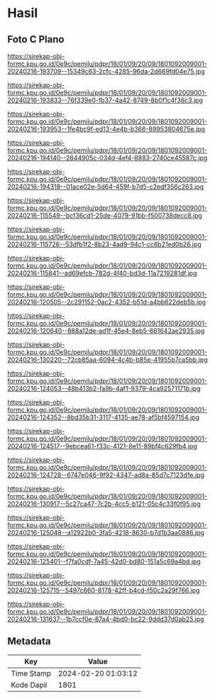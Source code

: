 # Hasil

## Foto C Plano

https://sirekap-obj-formc.kpu.go.id/0e9c/pemilu/pdpr/18/01/09/20/09/1801092009001-20240216-193709--15349c63-2cfc-4285-96da-2d669fd04e75.jpg

https://sirekap-obj-formc.kpu.go.id/0e9c/pemilu/pdpr/18/01/09/20/09/1801092009001-20240216-193833--76f339e0-fb37-4a42-8749-8b0f1c4f36c3.jpg

https://sirekap-obj-formc.kpu.go.id/0e9c/pemilu/pdpr/18/01/09/20/09/1801092009001-20240216-193953--1fe4bc9f-ed13-4e4b-b366-89953804675e.jpg

https://sirekap-obj-formc.kpu.go.id/0e9c/pemilu/pdpr/18/01/09/20/09/1801092009001-20240216-194140--2844905c-034d-4ef4-8883-2740ce45587c.jpg

https://sirekap-obj-formc.kpu.go.id/0e9c/pemilu/pdpr/18/01/09/20/09/1801092009001-20240216-194318--01ace02e-5d64-459f-b7d5-c2edf356c263.jpg

https://sirekap-obj-formc.kpu.go.id/0e9c/pemilu/pdpr/18/01/09/20/09/1801092009001-20240216-115549--bcf36cd1-25de-4079-91bb-f500738decc8.jpg

https://sirekap-obj-formc.kpu.go.id/0e9c/pemilu/pdpr/18/01/09/20/09/1801092009001-20240216-115726--53dfb1f2-8b23-4ad9-94c1-cc6b21ed0b26.jpg

https://sirekap-obj-formc.kpu.go.id/0e9c/pemilu/pdpr/18/01/09/20/09/1801092009001-20240216-115841--ad69efcb-782d-4f40-bd3d-11a7219281df.jpg

https://sirekap-obj-formc.kpu.go.id/0e9c/pemilu/pdpr/18/01/09/20/09/1801092009001-20240216-120505--2c291152-0ac2-4352-b51d-a4bb622deb5b.jpg

https://sirekap-obj-formc.kpu.go.id/0e9c/pemilu/pdpr/18/01/09/20/09/1801092009001-20240216-120640--888a12de-ad1f-45e4-8eb5-661642ae2935.jpg

https://sirekap-obj-formc.kpu.go.id/0e9c/pemilu/pdpr/18/01/09/20/09/1801092009001-20240216-130220--72cb85aa-6094-4c4b-b85e-41955b7ca5bb.jpg

https://sirekap-obj-formc.kpu.go.id/0e9c/pemilu/pdpr/18/01/09/20/09/1801092009001-20240216-124053--48b413b2-fa9b-4af1-9379-4ca92571171b.jpg

https://sirekap-obj-formc.kpu.go.id/0e9c/pemilu/pdpr/18/01/09/20/09/1801092009001-20240216-124352--8bd35b31-3117-4135-ae78-af5bf4597154.jpg

https://sirekap-obj-formc.kpu.go.id/0e9c/pemilu/pdpr/18/01/09/20/09/1801092009001-20240216-124517--9ebcea61-f33c-4121-8e11-89bf4c629fb4.jpg

https://sirekap-obj-formc.kpu.go.id/0e9c/pemilu/pdpr/18/01/09/20/09/1801092009001-20240216-124728--6747e046-9f92-4347-ad8a-85d7c7123d1e.jpg

https://sirekap-obj-formc.kpu.go.id/0e9c/pemilu/pdpr/18/01/09/20/09/1801092009001-20240216-130917--5c27ca47-7c2b-4cc5-b121-05c4c33f0f95.jpg

https://sirekap-obj-formc.kpu.go.id/0e9c/pemilu/pdpr/18/01/09/20/09/1801092009001-20240216-125048--a12922b0-3fa5-4218-8630-b7d1b3aa0886.jpg

https://sirekap-obj-formc.kpu.go.id/0e9c/pemilu/pdpr/18/01/09/20/09/1801092009001-20240216-125401--f7fa0cdf-7a45-42d0-bd80-151a5c69a4bd.jpg

https://sirekap-obj-formc.kpu.go.id/0e9c/pemilu/pdpr/18/01/09/20/09/1801092009001-20240216-125715--5497c660-8178-42ff-b4cd-f50c2a29f766.jpg

https://sirekap-obj-formc.kpu.go.id/0e9c/pemilu/pdpr/18/01/09/20/09/1801092009001-20240216-131637--1b7ccf0e-87a4-4bd0-bc22-9ddd37d0ab25.jpg


## Metadata

| Key        | Value               |
| ---------- | ------------------- |
| Time Stamp | 2024-02-20 01:03:12 |
| Kode Dapil | 1801                |



